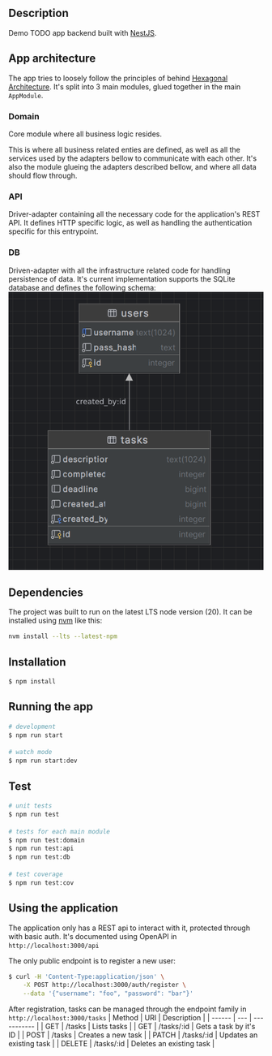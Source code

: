 ## Description

Demo TODO app backend built with [NestJS](https://nestjs.com/).

## App architecture

The app tries to loosely follow the principles of behind [Hexagonal Architecture](https://en.wikipedia.org/wiki/Hexagonal_architecture_(software)).
It's split into 3 main modules, glued together in the main `AppModule`.

### Domain
Core module where all business logic resides.

This is where all business related enties are defined, as well as all the services used by the adapters bellow to communicate with each other.
It's also the module glueing the adapters described bellow, and where all data should flow through.

### API
Driver-adapter containing all the necessary code for the application's REST API.
It defines HTTP specific logic, as well as handling the authentication specific for this entrypoint.

### DB
Driven-adapter with all the infrastructure related code for handling persistence of data.
It's current implementation supports the SQLite database and defines the following schema:
![database_schema](./database_schema.png)

## Dependencies

The project was built to run on the latest LTS node version (20).
It can be installed using [nvm](https://github.com/nvm-sh/nvm) like this:
```bash
nvm install --lts --latest-npm
```

## Installation

```bash
$ npm install
```

## Running the app

```bash
# development
$ npm run start

# watch mode
$ npm run start:dev
```

## Test

```bash
# unit tests
$ npm run test

# tests for each main module
$ npm run test:domain
$ npm run test:api
$ npm run test:db

# test coverage
$ npm run test:cov
```

## Using the application

The application only has a REST api to interact with it, protected through with basic auth.
It's documented using OpenAPI in `http://localhost:3000/api`

The only public endpoint is to register a new user:
```bash
$ curl -H 'Content-Type:application/json' \
    -X POST http://localhost:3000/auth/register \
    --data '{"username": "foo", "password": "bar"}'
```

After registration, tasks can be managed through the endpoint family in `http://localhost:3000/tasks`
| Method | URI        | Description              |
| ------ | ---        | -----------              |
| GET    | /tasks     | Lists tasks              |
| GET    | /tasks/:id | Gets a task by it's ID   |
| POST   | /tasks     | Creates a new task       |
| PATCH  | /tasks/:id | Updates an existing task |
| DELETE | /tasks/:id | Deletes an existing task |
